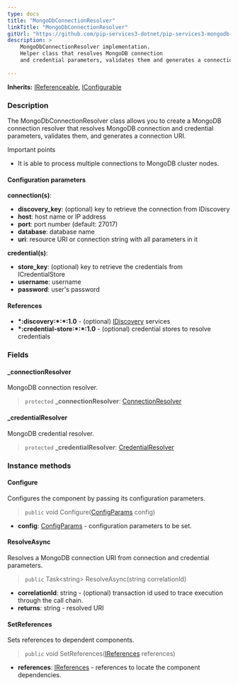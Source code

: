 ```yaml
---
type: docs
title: "MongoDbConnectionResolver"
linkTitle: "MongoDbConnectionResolver"
gitUrl: "https://github.com/pip-services3-dotnet/pip-services3-mongodb-dotnet"
description: >
    MongoDbConnectionResolver implementation.
    Helper class that resolves MongoDB connection
    and credential parameters, validates them and generates a connection URI.
  
---
```


**Inherits:** [IReferenceable](../../../commons/refer/ireferenceable), [IConfigurable](../../../commons/config/iconfigurable)

### Description

The MongoDbConnectionResolver class allows you to create a MongoDB connection resolver that resolves MongoDB connection and credential parameters, validates them, and generates a connection URI.

Important points

-  It is able to process multiple connections to MongoDB cluster nodes.

#### Configuration parameters

**connection(s)**:
- **discovery_key**: (optional) key to retrieve the connection from IDiscovery
- **host**: host name or IP address
- **port**: port number (default: 27017)
- **database**: database name
- **uri**: resource URI or connection string with all parameters in it

**credential(s)**:
- **store_key**: (optional) key to retrieve the credentials from ICredentialStore
- **username**: username
- **password**: user's password

#### References
- **\*:discovery:\*:\*:1.0** - (optional) [IDiscovery](../../../components/connect/idiscovery) services
- **\*:credential-store:\*:\*:1.0** - (optional) credential stores to resolve credentials


### Fields

<span class="hide-title-link">

#### _connectionResolver
MongoDB connection resolver.
> `protected` **_connectionResolver**: [ConnectionResolver](../../../components/connect/connection_resolver) 

#### _credentialResolver
MongoDB credential resolver.
> `protected` **_credentialResolver**: [CredentialResolver](../../../components/auth/credential_resolver) 

</span>


### Instance methods

#### Configure
Configures the component by passing its configuration parameters.

> `public` void Configure([ConfigParams](../../../commons/config/config_params) config)

- **config**: [ConfigParams](../../../commons/config/config_params) - configuration parameters to be set.


#### ResolveAsync
Resolves a MongoDB connection URI from connection and credential parameters.

> `public` Task\<string\> ResolveAsync(string correlationId)

- **correlationId**: string - (optional) transaction id used to trace execution through the call chain.
- **returns**: string - resolved URI

#### SetReferences
Sets references to dependent components.

> `public` void SetReferences([IReferences](../../../commons/refer/ireferences) references)

- **references**: [IReferences](../../../commons/refer/ireferences) - references to locate the component dependencies.
